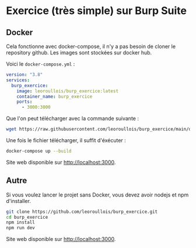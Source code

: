# Exercice (très simple) sur Burp Suite

## Docker

Cela fonctionne avec docker-compose, il n'y a pas besoin de cloner le repository github.
Les images sont stockées sur docker hub.

Voici le `docker-compose.yml` :

```yaml
version: "3.8"
services:
  burp_exercice:
    image: leoroullois/burp_exercice:latest
    container_name: burp_exercice
    ports:
      - 3000:3000
```

Que l'on peut télécharger avec la commande suivante :

```bash
wget https://raw.githubusercontent.com/leoroullois/burp_exercice/main/docker-compose.yaml
```

Une fois le fichier télécharger, il suffit d'éxécuter :

```bash
docker-compose up --build
```
Site web disponible sur [http://localhost:3000](http://localhost:3000).

## Autre

Si vous voulez lancer le projet sans Docker, vous devez avoir nodejs et npm d'installer.

```bash
git clone https://github.com/leoroullois/burp_exercice.git
cd burp_exercice
npm install
npm run dev
```

Site web disponible sur [http://localhost:3000](http://localhost:3000).
